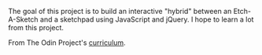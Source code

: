 The goal of this project is to build an interactive "hybrid" between an Etch-A-Sketch and a sketchpad using JavaScript and jQuery. I hope to learn a lot from this project.

From The Odin Project's [curriculum](https://www.theodinproject.com/courses/web-development-101/lessons/javascript-and-jquery?ref=lnav).
